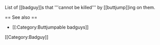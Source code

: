 List of [[badguy]]s that '''cannot be killed''' by [[buttjump]]ing on them.

== See also ==

* [[:Category:Buttjumpable badguys]]

[[Category:Badguy]]
